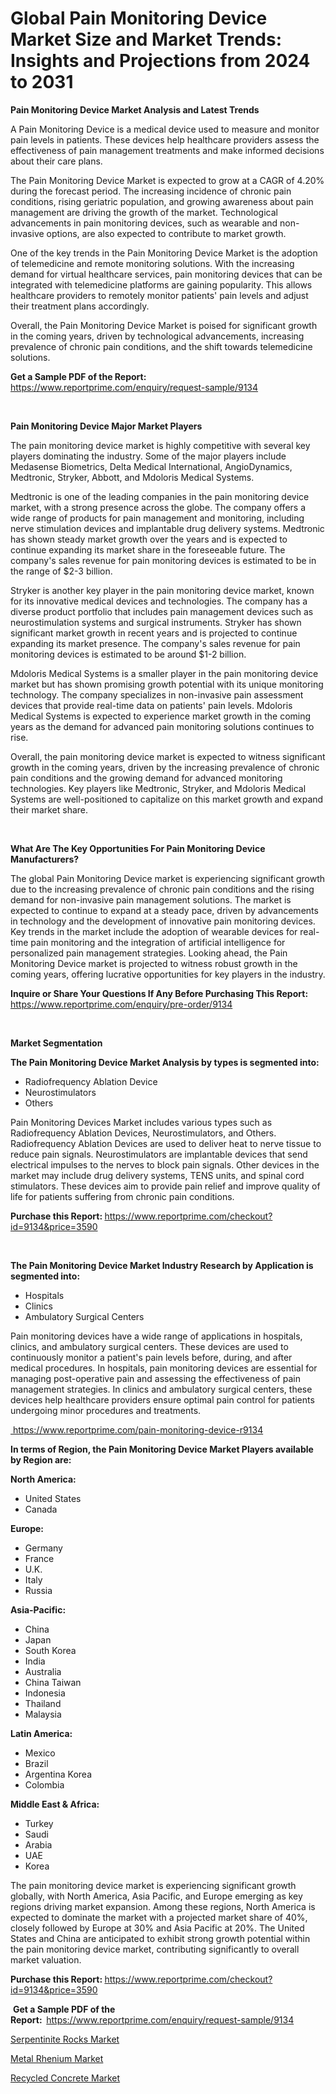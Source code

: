 <p><h1>Global Pain Monitoring Device Market Size and Market Trends: Insights and Projections from 2024 to 2031</h1></p><p><strong>Pain Monitoring Device Market Analysis and Latest Trends</strong></p>
<p><p>A Pain Monitoring Device is a medical device used to measure and monitor pain levels in patients. These devices help healthcare providers assess the effectiveness of pain management treatments and make informed decisions about their care plans.</p><p>The Pain Monitoring Device Market is expected to grow at a CAGR of 4.20% during the forecast period. The increasing incidence of chronic pain conditions, rising geriatric population, and growing awareness about pain management are driving the growth of the market. Technological advancements in pain monitoring devices, such as wearable and non-invasive options, are also expected to contribute to market growth.</p><p>One of the key trends in the Pain Monitoring Device Market is the adoption of telemedicine and remote monitoring solutions. With the increasing demand for virtual healthcare services, pain monitoring devices that can be integrated with telemedicine platforms are gaining popularity. This allows healthcare providers to remotely monitor patients' pain levels and adjust their treatment plans accordingly.</p><p>Overall, the Pain Monitoring Device Market is poised for significant growth in the coming years, driven by technological advancements, increasing prevalence of chronic pain conditions, and the shift towards telemedicine solutions.</p></p>
<p><strong>Get a Sample PDF of the Report:&nbsp;</strong> <a href="https://www.reportprime.com/enquiry/request-sample/9134">https://www.reportprime.com/enquiry/request-sample/9134</a></p>
<p>&nbsp;</p>
<p><strong>Pain Monitoring Device Major Market Players</strong></p>
<p><p>The pain monitoring device market is highly competitive with several key players dominating the industry. Some of the major players include Medasense Biometrics, Delta Medical International, AngioDynamics, Medtronic, Stryker, Abbott, and Mdoloris Medical Systems.</p><p>Medtronic is one of the leading companies in the pain monitoring device market, with a strong presence across the globe. The company offers a wide range of products for pain management and monitoring, including nerve stimulation devices and implantable drug delivery systems. Medtronic has shown steady market growth over the years and is expected to continue expanding its market share in the foreseeable future. The company's sales revenue for pain monitoring devices is estimated to be in the range of $2-3 billion.</p><p>Stryker is another key player in the pain monitoring device market, known for its innovative medical devices and technologies. The company has a diverse product portfolio that includes pain management devices such as neurostimulation systems and surgical instruments. Stryker has shown significant market growth in recent years and is projected to continue expanding its market presence. The company's sales revenue for pain monitoring devices is estimated to be around $1-2 billion.</p><p>Mdoloris Medical Systems is a smaller player in the pain monitoring device market but has shown promising growth potential with its unique monitoring technology. The company specializes in non-invasive pain assessment devices that provide real-time data on patients' pain levels. Mdoloris Medical Systems is expected to experience market growth in the coming years as the demand for advanced pain monitoring solutions continues to rise.</p><p>Overall, the pain monitoring device market is expected to witness significant growth in the coming years, driven by the increasing prevalence of chronic pain conditions and the growing demand for advanced monitoring technologies. Key players like Medtronic, Stryker, and Mdoloris Medical Systems are well-positioned to capitalize on this market growth and expand their market share.</p></p>
<p>&nbsp;</p>
<p><strong>What Are The Key Opportunities For Pain Monitoring Device Manufacturers?</strong></p>
<p><p>The global Pain Monitoring Device market is experiencing significant growth due to the increasing prevalence of chronic pain conditions and the rising demand for non-invasive pain management solutions. The market is expected to continue to expand at a steady pace, driven by advancements in technology and the development of innovative pain monitoring devices. Key trends in the market include the adoption of wearable devices for real-time pain monitoring and the integration of artificial intelligence for personalized pain management strategies. Looking ahead, the Pain Monitoring Device market is projected to witness robust growth in the coming years, offering lucrative opportunities for key players in the industry.</p></p>
<p><strong>Inquire or Share Your Questions If Any Before Purchasing This Report:</strong> <a href="https://www.reportprime.com/enquiry/pre-order/9134">https://www.reportprime.com/enquiry/pre-order/9134</a></p>
<p>&nbsp;</p>
<p><strong>Market Segmentation</strong></p>
<p><strong>The Pain Monitoring Device Market Analysis by types is segmented into:</strong></p>
<p><ul><li>Radiofrequency Ablation Device</li><li>Neurostimulators</li><li>Others</li></ul></p>
<p><p>Pain Monitoring Devices Market includes various types such as Radiofrequency Ablation Devices, Neurostimulators, and Others. Radiofrequency Ablation Devices are used to deliver heat to nerve tissue to reduce pain signals. Neurostimulators are implantable devices that send electrical impulses to the nerves to block pain signals. Other devices in the market may include drug delivery systems, TENS units, and spinal cord stimulators. These devices aim to provide pain relief and improve quality of life for patients suffering from chronic pain conditions.</p></p>
<p><strong>Purchase this Report:&nbsp;</strong><a href="https://www.reportprime.com/checkout?id=9134&price=3590">https://www.reportprime.com/checkout?id=9134&price=3590</a></p>
<p>&nbsp;</p>
<p><strong>The Pain Monitoring Device Market Industry Research by Application is segmented into:</strong></p>
<p><ul><li>Hospitals</li><li>Clinics</li><li>Ambulatory Surgical Centers</li></ul></p>
<p><p>Pain monitoring devices have a wide range of applications in hospitals, clinics, and ambulatory surgical centers. These devices are used to continuously monitor a patient's pain levels before, during, and after medical procedures. In hospitals, pain monitoring devices are essential for managing post-operative pain and assessing the effectiveness of pain management strategies. In clinics and ambulatory surgical centers, these devices help healthcare providers ensure optimal pain control for patients undergoing minor procedures and treatments.</p></p>
<p><a href="https://www.reportprime.com/pain-monitoring-device-r9134">&nbsp;https://www.reportprime.com/pain-monitoring-device-r9134</a></p>
<p><strong>In terms of Region, the Pain Monitoring Device Market Players available by Region are:</strong></p>
<p>
    <p> <strong> North America: </strong>
        <ul>
            <li>United States</li>
            <li>Canada</li>
        </ul>
        </p> 
    <p> <strong> Europe: </strong>
        <ul>
            <li>Germany</li>
            <li>France</li>
            <li>U.K.</li>
            <li>Italy</li>
            <li>Russia</li>
        </ul>
        </p> 
    <p> <strong> Asia-Pacific: </strong>
        <ul>
            <li>China</li>
            <li>Japan</li>
            <li>South Korea</li>
            <li>India</li>
            <li>Australia</li>
            <li>China Taiwan</li>
            <li>Indonesia</li>
            <li>Thailand</li>
            <li>Malaysia</li>
        </ul>
        </p> 
    <p> <strong> Latin America: </strong>
        <ul>
            <li>Mexico</li>
            <li>Brazil</li>
            <li>Argentina Korea</li>
            <li>Colombia</li>
        </ul>
        </p> 
    <p> <strong> Middle East & Africa: </strong>
        <ul>
            <li>Turkey</li>
            <li>Saudi</li>
            <li>Arabia</li>
            <li>UAE</li>
            <li>Korea</li>
        </ul>
    </p>
    </p>
<p><p>The pain monitoring device market is experiencing significant growth globally, with North America, Asia Pacific, and Europe emerging as key regions driving market expansion. Among these regions, North America is expected to dominate the market with a projected market share of 40%, closely followed by Europe at 30% and Asia Pacific at 20%. The United States and China are anticipated to exhibit strong growth potential within the pain monitoring device market, contributing significantly to overall market valuation.</p></p>
<p><strong>Purchase this Report: </strong><a href="https://www.reportprime.com/checkout?id=9134&price=3590">https://www.reportprime.com/checkout?id=9134&price=3590</a></p>
<p>&nbsp;<strong>Get a Sample PDF of the Report:&nbsp;&nbsp;</strong><a href="https://www.reportprime.com/enquiry/request-sample/9134">https://www.reportprime.com/enquiry/request-sample/9134</a></p>
<p><strong></strong></p>
<p><p><a href="https://www.linkedin.com/pulse/global-serpentinite-rocks-market-types-applications-major-players-sueue?trackingId=I%2BAdOURNfp1tfPTWgVuqhw%3D%3D">Serpentinite Rocks Market</a></p><p><a href="https://www.linkedin.com/pulse/metal-rhenium-market-insights-players-forecast-till-2031-enable-mkt-jow9e?trackingId=gPeTE9UkAQPjJeEgBzNhkg%3D%3D">Metal Rhenium Market</a></p><p><a href="https://www.linkedin.com/pulse/recycled-concrete-market-research-report-provides-critical-zggye?trackingId=xGcp4oTfmhZt2wvGj5vytw%3D%3D">Recycled Concrete Market</a></p></p>